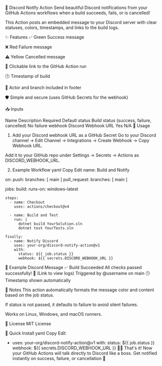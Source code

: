 📣 Discord Notify Action
Send beautiful Discord notifications from your GitHub Actions workflows when a build succeeds, fails, or is cancelled!

This Action posts an embedded message to your Discord server with clear statuses, colors, timestamps, and links to the build logs.

✨ Features
✅ Green Success message

❌ Red Failure message

⚠️ Yellow Cancelled message

📎 Clickable link to the GitHub Action run

🕒 Timestamp of build

👤 Actor and branch included in footer

🛡️ Simple and secure (uses GitHub Secrets for the webhook)

📥 Inputs

Name	Description	Required	Default
status	Build status (success, failure, cancelled)	No	failure
webhook	Discord Webhook URL	Yes	N/A
🚀 Usage
1. Add your Discord webhook URL as a GitHub Secret
Go to your Discord channel → Edit Channel → Integrations → Create Webhook → Copy Webhook URL.

Add it to your GitHub repo under Settings → Secrets → Actions as DISCORD_WEBHOOK_URL.

2. Example Workflow
yaml
Copy
Edit
name: Build and Notify

on:
  push:
    branches: [ main ]
  pull_request:
    branches: [ main ]

jobs:
  build:
    runs-on: windows-latest

    steps:
      - name: Checkout
        uses: actions/checkout@v4

      - name: Build and Test
        run: |
          dotnet build YourSolution.sln
          dotnet test YourTests.sln

    finally:
      - name: Notify Discord
        uses: your-org/discord-notify-action@v1
        with:
          status: ${{ job.status }}
          webhook: ${{ secrets.DISCORD_WEBHOOK_URL }}
🔖 Example Discord Message
✅ Build Succeeded
All checks passed successfully! 🎉
(Link to view logs)
Triggered by @username on main
🕒 Timestamp shown automatically

📌 Notes
This action automatically formats the message color and content based on the job status.

If status is not passed, it defaults to failure to avoid silent failures.

Works on Linux, Windows, and macOS runners.

📄 License
MIT License

🎯 Quick Install
yaml
Copy
Edit
- uses: your-org/discord-notify-action@v1
  with:
    status: ${{ job.status }}
    webhook: ${{ secrets.DISCORD_WEBHOOK_URL }}
🧙‍♂️ That's it!
Now your GitHub Actions will talk directly to Discord like a boss.
Get notified instantly on success, failure, or cancellation 🚀


